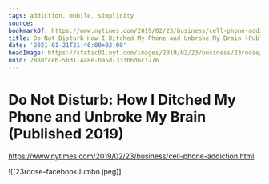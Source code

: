 ```yaml
---
tags: addiction, mobile, simplicity
source:
bookmarkOf: https://www.nytimes.com/2019/02/23/business/cell-phone-addiction.html
title: Do Not Disturb How I Ditched My Phone and Unbroke My Brain (Published 2019)
date: '2021-01-21T21:46:00+02:00'
headImage: https://static01.nyt.com/images/2019/02/23/business/23roose/23roose-facebookJumbo.jpg?year=2019&h=550&w=1050&s=f823391797df1025d53bab081a752e2b7278d7a4b707af5969fadc7457f31aae&k=ZQJBKqZ0VN
uuid: 2888fceb-5b31-4a8e-ba5d-333b6d6c1276
---
```


# Do Not Disturb: How I Ditched My Phone and Unbroke My Brain (Published 2019)
https://www.nytimes.com/2019/02/23/business/cell-phone-addiction.html

![[23roose-facebookJumbo.jpeg]]
